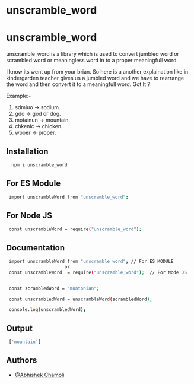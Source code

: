
# unscramble_word

# unscramble_word

unscramble_word is a library which is used to convert jumbled word or scrambled word or meaningless word in to a proper meaningfull word.

I know its went up from your brian. So here is a another explaination like in kindergarden teacher gives us a jumbled word and we have to rearrange the word and then convert it to a meaningfull word. Got It ?

Example:-

1. sdmiuo -> sodium.
2. gdo -> god or dog.
3. motainun -> mountain.
4. chkenic -> chicken.
5. wpoer -> proper.

## Installation

```bash
  npm i unscramble_word
```

## For ES Module

```bash
 import unscrambleWord from "unscramble_word";
```

## For Node JS

```bash
 const unscrambleWord = require("unscramble_word");
```

## Documentation

```bash
 import unscrambleWord from "unscramble_word"; // For ES MODULE
                      or
 const unscrambleWord  = require("unscramble_word");  // For Node JS


 const scrambledWord = "muntonian";

 const unscrambledWord = unscrambleWord(scrambledWord);

 console.log(unscrambledWord);

```

## Output

```bash
 ['mountain']

```

## Authors

- [@Abhishek Chamoli](https://github.com/AbhishekChamoliDeveloper)
